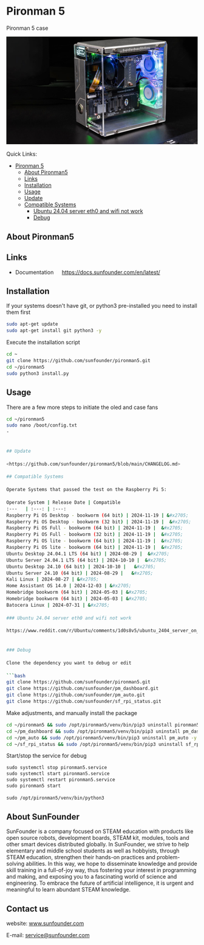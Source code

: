 # Pironman 5

Pironman 5 case

![image alt](https://github.com/dndplus5/pironman5/blob/main/Pironman-5.jpg?raw=true)

Quick Links:

- [Pironman 5](#pironman-5)
  - [About Pironman5](#about-pironman5)
  - [Links](#links)
  - [Installation](#installation)
  - [Usage](#usage)
  - [Update](#update)
  - [Compatible Systems](#compatible-systems)
    - [Ubuntu 24.04 server eth0 and wifi not work](#ubuntu-2404-server-eth0-and-wifi-not-work)
    - [Debug](#debug)

## About Pironman5

## Links

- Documentation &emsp; <https://docs.sunfounder.com/en/latest/>

## Installation

If your systems doesn't have git, or python3 pre-installed you need to install them first

```bash
sudo apt-get update
sudo apt-get install git python3 -y
```

Execute the installation script

```bash
cd ~
git clone https://github.com/sunfounder/pironman5.git
cd ~/pironman5
sudo python3 install.py
```

## Usage
There are a few more steps to initiate the oled and case fans

```bash
cd ~/pironman5
sudo nano /boot/config.txt
-


## Update

<https://github.com/sunfounder/pironman5/blob/main/CHANGELOG.md>

## Compatible Systems

Operate Systems that passed the test on the Raspberry Pi 5:

Operate System | Release Date | Compatible
:---   | :---: | :---: 
Raspberry Pi OS Desktop - bookworm (64 bit) | 2024-11-19 | &#x2705;
Raspberry Pi OS Desktop - bookworm (32 bit) | 2024-11-19 |  &#x2705;
Raspberry Pi OS Full - bookworm (64 bit) | 2024-11-19 |  &#x2705;
Raspberry Pi OS Full - bookworm (32 bit) | 2024-11-19 |  &#x2705;
Raspberry Pi OS lite - bookworm (64 bit) | 2024-11-19 |  &#x2705;
Raspberry Pi OS lite - bookworm (64 bit) | 2024-11-19 |  &#x2705;
Ubuntu Desktop 24.04.1 LTS (64 bit) | 2024-08-29 |  &#x2705;
Ubuntu Server 24.04.1 LTS (64 bit) | 2024-10-10 |  &#x2705;
Ubuntu Desktop 24.10 (64 bit) | 2024-10-10 |   &#x2705;
Ubuntu Server 24.10 (64 bit) | 2024-08-29 |   &#x2705;
Kali Linux | 2024-08-27 | &#x2705;
Home Assistant OS 14.0 | 2024-12-03 | &#x2705;
Homebridge bookworm (64 bit) | 2024-05-03 | &#x2705;
Homebridge bookworm (64 bit) | 2024-05-03 | &#x2705;
Batocera Linux | 2024-07-31 | &#x2705;

### Ubuntu 24.04 server eth0 and wifi not work

https://www.reddit.com/r/Ubuntu/comments/1d0s8v5/ubuntu_2404_server_on_my_raspberry_pi_5_and_eth0/


### Debug

Clone the dependency you want to debug or edit

```bash
git clone https://github.com/sunfounder/pironman5.git
git clone https://github.com/sunfounder/pm_dashboard.git
git clone https://github.com/sunfounder/pm_auto.git
git clone https://github.com/sunfounder/sf_rpi_status.git
```

Make adjustments, and manually install the package

```bash
cd ~/pironman5 && sudo /opt/pironman5/venv/bin/pip3 uninstall pironman5 -y && sudo /opt/pironman5/venv/bin/pip3 install .
cd ~/pm_dashboard && sudo /opt/pironman5/venv/bin/pip3 uninstall pm_dashboard -y && sudo /opt/pironman5/venv/bin/pip3 install .
cd ~/pm_auto && sudo /opt/pironman5/venv/bin/pip3 uninstall pm_auto -y && sudo /opt/pironman5/venv/bin/pip3 install .
cd ~/sf_rpi_status && sudo /opt/pironman5/venv/bin/pip3 uninstall sf_rpi_status -y && sudo /opt/pironman5/venv/bin/pip3 install .
```

Start/stop the service for debug

```
sudo systemctl stop pironman5.service
sudo systemctl start pironman5.service
sudo systemctl restart pironman5.service
sudo pironman5 start

sudo /opt/pironman5/venv/bin/python3
```

## About SunFounder

SunFounder is a company focused on STEAM education with products like open source robots, development boards, STEAM kit, modules, tools and other smart devices distributed globally. In SunFounder, we strive to help elementary and middle school students as well as hobbyists, through STEAM education, strengthen their hands-on practices and problem-solving abilities. In this way, we hope to disseminate knowledge and provide skill training in a full-of-joy way, thus fostering your interest in programming and making, and exposing you to a fascinating world of science and engineering. To embrace the future of artificial intelligence, it is urgent and meaningful to learn abundant STEAM knowledge.

## Contact us

website:
    www.sunfounder.com

E-mail:
    service@sunfounder.com

